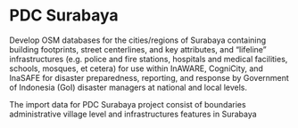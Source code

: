 # PDC Surabaya

Develop OSM databases for the cities/regions of Surabaya containing building footprints, street centerlines, and key attributes, and “lifeline” infrastructures (e.g. police and fire stations, hospitals and medical facilities, schools, mosques, et cetera) for use within InAWARE, CogniCity, and InaSAFE for disaster preparedness, reporting, and response by Government of Indonesia (GoI) disaster managers at national and local levels.

The import data for PDC Surabaya project consist of boundaries administrative village level and infrastructures features in Surabaya
